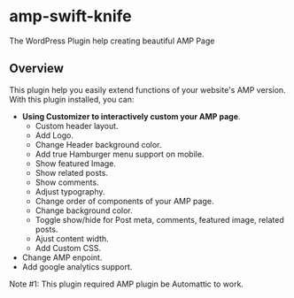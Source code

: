 # amp-swift-knife
The WordPress Plugin help creating beautiful AMP Page

## Overview

This plugin help you easily extend functions of your website's AMP version. With this plugin installed, you can:

- **Using Customizer to interactively custom your AMP page**.
  - Custom header layout.
  - Add Logo.
  - Change Header background color.
  - Add true Hamburger menu support on mobile.
  - Show featured Image.
  - Show related posts.
  - Show comments.
  - Adjust typography.
  - Change order of components of your AMP page.
  - Change background color.
  - Toggle show/hide for Post meta, comments, featured image, related posts.
  - Ajust content width.
  - Add Custom CSS.
- Change AMP enpoint.
- Add google analytics support.

Note #1: This plugin required AMP plugin be Automattic to work.
